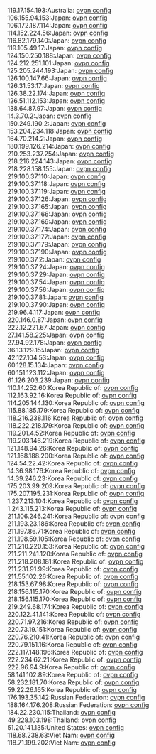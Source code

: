 119.17.154.193:Australia: [ovpn config](vpn/119_17_154_193.ovpn)  
106.155.94.153:Japan: [ovpn config](vpn/106_155_94_153.ovpn)  
106.172.187.114:Japan: [ovpn config](vpn/106_172_187_114.ovpn)  
114.152.224.56:Japan: [ovpn config](vpn/114_152_224_56.ovpn)  
116.82.179.140:Japan: [ovpn config](vpn/116_82_179_140.ovpn)  
119.105.49.17:Japan: [ovpn config](vpn/119_105_49_17.ovpn)  
124.150.250.188:Japan: [ovpn config](vpn/124_150_250_188.ovpn)  
124.212.251.101:Japan: [ovpn config](vpn/124_212_251_101.ovpn)  
125.205.244.193:Japan: [ovpn config](vpn/125_205_244_193.ovpn)  
126.100.147.66:Japan: [ovpn config](vpn/126_100_147_66.ovpn)  
126.31.53.17:Japan: [ovpn config](vpn/126_31_53_17.ovpn)  
126.38.22.174:Japan: [ovpn config](vpn/126_38_22_174.ovpn)  
126.51.112.153:Japan: [ovpn config](vpn/126_51_112_153.ovpn)  
138.64.87.97:Japan: [ovpn config](vpn/138_64_87_97.ovpn)  
14.3.70.2:Japan: [ovpn config](vpn/14_3_70_2.ovpn)  
150.249.190.2:Japan: [ovpn config](vpn/150_249_190_2.ovpn)  
153.204.234.118:Japan: [ovpn config](vpn/153_204_234_118.ovpn)  
164.70.214.2:Japan: [ovpn config](vpn/164_70_214_2.ovpn)  
180.199.126.214:Japan: [ovpn config](vpn/180_199_126_214.ovpn)  
210.253.237.254:Japan: [ovpn config](vpn/210_253_237_254.ovpn)  
218.216.224.143:Japan: [ovpn config](vpn/218_216_224_143.ovpn)  
218.228.158.155:Japan: [ovpn config](vpn/218_228_158_155.ovpn)  
219.100.37.110:Japan: [ovpn config](vpn/219_100_37_110.ovpn)  
219.100.37.118:Japan: [ovpn config](vpn/219_100_37_118.ovpn)  
219.100.37.119:Japan: [ovpn config](vpn/219_100_37_119.ovpn)  
219.100.37.126:Japan: [ovpn config](vpn/219_100_37_126.ovpn)  
219.100.37.165:Japan: [ovpn config](vpn/219_100_37_165.ovpn)  
219.100.37.166:Japan: [ovpn config](vpn/219_100_37_166.ovpn)  
219.100.37.169:Japan: [ovpn config](vpn/219_100_37_169.ovpn)  
219.100.37.174:Japan: [ovpn config](vpn/219_100_37_174.ovpn)  
219.100.37.177:Japan: [ovpn config](vpn/219_100_37_177.ovpn)  
219.100.37.179:Japan: [ovpn config](vpn/219_100_37_179.ovpn)  
219.100.37.190:Japan: [ovpn config](vpn/219_100_37_190.ovpn)  
219.100.37.2:Japan: [ovpn config](vpn/219_100_37_2.ovpn)  
219.100.37.24:Japan: [ovpn config](vpn/219_100_37_24.ovpn)  
219.100.37.29:Japan: [ovpn config](vpn/219_100_37_29.ovpn)  
219.100.37.54:Japan: [ovpn config](vpn/219_100_37_54.ovpn)  
219.100.37.56:Japan: [ovpn config](vpn/219_100_37_56.ovpn)  
219.100.37.81:Japan: [ovpn config](vpn/219_100_37_81.ovpn)  
219.100.37.90:Japan: [ovpn config](vpn/219_100_37_90.ovpn)  
219.96.4.117:Japan: [ovpn config](vpn/219_96_4_117.ovpn)  
220.146.0.87:Japan: [ovpn config](vpn/220_146_0_87.ovpn)  
222.12.221.67:Japan: [ovpn config](vpn/222_12_221_67.ovpn)  
27.141.58.225:Japan: [ovpn config](vpn/27_141_58_225.ovpn)  
27.94.92.178:Japan: [ovpn config](vpn/27_94_92_178.ovpn)  
36.13.129.15:Japan: [ovpn config](vpn/36_13_129_15.ovpn)  
42.127.104.53:Japan: [ovpn config](vpn/42_127_104_53.ovpn)  
60.128.15.134:Japan: [ovpn config](vpn/60_128_15_134.ovpn)  
60.151.123.112:Japan: [ovpn config](vpn/60_151_123_112.ovpn)  
61.126.203.239:Japan: [ovpn config](vpn/61_126_203_239.ovpn)  
110.14.252.60:Korea Republic of: [ovpn config](vpn/110_14_252_60.ovpn)  
112.163.92.16:Korea Republic of: [ovpn config](vpn/112_163_92_16.ovpn)  
114.205.144.130:Korea Republic of: [ovpn config](vpn/114_205_144_130.ovpn)  
115.88.185.179:Korea Republic of: [ovpn config](vpn/115_88_185_179.ovpn)  
118.216.238.116:Korea Republic of: [ovpn config](vpn/118_216_238_116.ovpn)  
118.222.218.179:Korea Republic of: [ovpn config](vpn/118_222_218_179.ovpn)  
119.201.4.52:Korea Republic of: [ovpn config](vpn/119_201_4_52.ovpn)  
119.203.146.219:Korea Republic of: [ovpn config](vpn/119_203_146_219.ovpn)  
121.148.94.26:Korea Republic of: [ovpn config](vpn/121_148_94_26.ovpn)  
121.168.188.200:Korea Republic of: [ovpn config](vpn/121_168_188_200.ovpn)  
124.54.22.42:Korea Republic of: [ovpn config](vpn/124_54_22_42.ovpn)  
14.36.98.176:Korea Republic of: [ovpn config](vpn/14_36_98_176.ovpn)  
14.39.246.23:Korea Republic of: [ovpn config](vpn/14_39_246_23.ovpn)  
175.203.99.209:Korea Republic of: [ovpn config](vpn/175_203_99_209.ovpn)  
175.207.195.231:Korea Republic of: [ovpn config](vpn/175_207_195_231.ovpn)  
1.237.213.104:Korea Republic of: [ovpn config](vpn/1_237_213_104.ovpn)  
1.243.115.213:Korea Republic of: [ovpn config](vpn/1_243_115_213.ovpn)  
211.106.246.241:Korea Republic of: [ovpn config](vpn/211_106_246_241.ovpn)  
211.193.23.186:Korea Republic of: [ovpn config](vpn/211_193_23_186.ovpn)  
211.197.86.71:Korea Republic of: [ovpn config](vpn/211_197_86_71.ovpn)  
211.198.59.105:Korea Republic of: [ovpn config](vpn/211_198_59_105.ovpn)  
211.210.220.153:Korea Republic of: [ovpn config](vpn/211_210_220_153.ovpn)  
211.211.241.120:Korea Republic of: [ovpn config](vpn/211_211_241_120.ovpn)  
211.218.208.181:Korea Republic of: [ovpn config](vpn/211_218_208_181.ovpn)  
211.231.91.99:Korea Republic of: [ovpn config](vpn/211_231_91_99.ovpn)  
211.55.102.26:Korea Republic of: [ovpn config](vpn/211_55_102_26.ovpn)  
218.153.67.98:Korea Republic of: [ovpn config](vpn/218_153_67_98.ovpn)  
218.156.115.170:Korea Republic of: [ovpn config](vpn/218_156_115_170.ovpn)  
218.156.115.170:Korea Republic of: [ovpn config](vpn/218_156_115_170.ovpn)  
219.249.68.174:Korea Republic of: [ovpn config](vpn/219_249_68_174.ovpn)  
220.122.41.141:Korea Republic of: [ovpn config](vpn/220_122_41_141.ovpn)  
220.71.97.216:Korea Republic of: [ovpn config](vpn/220_71_97_216.ovpn)  
220.73.19.151:Korea Republic of: [ovpn config](vpn/220_73_19_151.ovpn)  
220.76.210.41:Korea Republic of: [ovpn config](vpn/220_76_210_41.ovpn)  
220.79.151.16:Korea Republic of: [ovpn config](vpn/220_79_151_16.ovpn)  
222.117.148.196:Korea Republic of: [ovpn config](vpn/222_117_148_196.ovpn)  
222.234.62.21:Korea Republic of: [ovpn config](vpn/222_234_62_21.ovpn)  
222.96.94.9:Korea Republic of: [ovpn config](vpn/222_96_94_9.ovpn)  
58.141.102.89:Korea Republic of: [ovpn config](vpn/58_141_102_89.ovpn)  
58.232.181.70:Korea Republic of: [ovpn config](vpn/58_232_181_70.ovpn)  
59.22.26.165:Korea Republic of: [ovpn config](vpn/59_22_26_165.ovpn)  
176.193.35.142:Russian Federation: [ovpn config](vpn/176_193_35_142.ovpn)  
188.164.176.208:Russian Federation: [ovpn config](vpn/188_164_176_208.ovpn)  
184.22.230.115:Thailand: [ovpn config](vpn/184_22_230_115.ovpn)  
49.228.103.198:Thailand: [ovpn config](vpn/49_228_103_198.ovpn)  
51.20.141.135:United States: [ovpn config](vpn/51_20_141_135.ovpn)  
118.68.238.63:Viet Nam: [ovpn config](vpn/118_68_238_63.ovpn)  
118.71.199.202:Viet Nam: [ovpn config](vpn/118_71_199_202.ovpn)  
